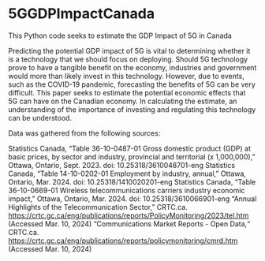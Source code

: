 # 5GGDPImpactCanada
This Python code seeks to estimate the GDP Impact of 5G in Canada

Predicting the potential GDP impact of 5G is vital to determining whether it is a technology that we should focus on deploying. Should 5G technology prove to have a tangible benefit on the economy, industries and government would more than likely invest in this technology. However, due to events, such as the COVID-19 pandemic, forecasting the benefits of 5G can be very difficult. This paper seeks to estimate the potential economic effects that 5G can have on the Canadian economy. In calculating the estimate, an understanding of the importance of investing and regulating this technology can be understood.

Data was gathered from the following sources:

Statistics Canada, “Table 36-10-0487-01 Gross domestic product (GDP) at basic prices, by sector and industry, provincial and territorial (x 1,000,000),” Ottawa, Ontario, Sept. 2023. doi: 10.25318/3610048701-eng
Statistics Canada, “Table 14-10-0202-01 Employment by industry, annual,” Ottawa, Ontario, Mar. 2024. doi: 10.25318/1410020201-eng
Statistics Canada, “Table 36-10-0669-01  Wireless telecommunications carriers industry economic impact,” Ottawa, Ontario, Mar. 2024. doi: 10.25318/3610066901-eng
“Annual Highlights of the Telecommunication Sector,” CRTC.ca. https://crtc.gc.ca/eng/publications/reports/PolicyMonitoring/2023/tel.htm (Accessed Mar. 10, 2024)
“Communications Market Reports - Open Data,“ CRTC.ca. https://crtc.gc.ca/eng/publications/reports/policymonitoring/cmrd.htm (Accessed Mar. 10, 2024)

